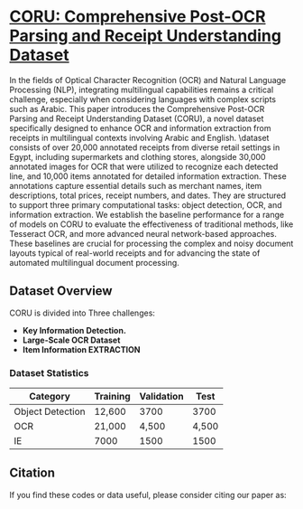 # [CORU: Comprehensive Post-OCR Parsing and Receipt Understanding Dataset]()

In the fields of Optical Character Recognition (OCR) and Natural Language Processing (NLP), integrating multilingual capabilities remains a critical challenge, especially when considering languages with complex scripts such as Arabic. This paper introduces the Comprehensive Post-OCR Parsing and Receipt Understanding Dataset (CORU), a novel dataset specifically designed to enhance OCR and information extraction from receipts in multilingual contexts involving Arabic and English. \dataset consists of over 20,000 annotated receipts from diverse retail settings in Egypt, including supermarkets and clothing stores, alongside 30,000 annotated images for OCR that were utilized to recognize each detected line, and 10,000 items annotated for detailed information extraction. These annotations capture essential details such as merchant names, item descriptions, total prices, receipt numbers, and dates. They are structured to support three primary computational tasks: object detection, OCR, and information extraction. We establish the baseline performance for a range of models on CORU to evaluate the effectiveness of traditional methods, like Tesseract OCR, and more advanced neural network-based approaches. These baselines are crucial for processing the complex and noisy document layouts typical of real-world receipts and for advancing the state of automated multilingual document processing.
## Dataset Overview

CORU is divided into Three challenges:

- **Key Information Detection.**
- **Large-Scale OCR Dataset**
- **Item Information EXTRACTION**
### Dataset Statistics

| Category             | Training | Validation | Test  |
|----------------------|----------|------------|-------|
| Object Detection     | 12,600   | 3700       | 3700  |
| OCR                  | 21,000   | 4,500      | 4,500 |
| IE                   |  7000    | 1500       | 1500  |



## Citation

If you find these codes or data useful, please consider citing our paper as:

```

```
